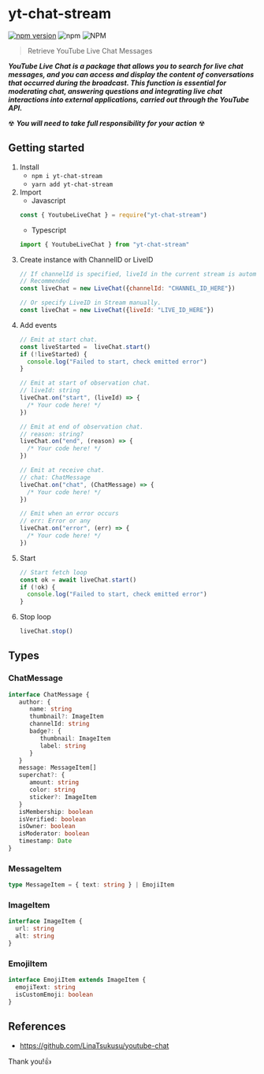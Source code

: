 # yt-chat-stream
[![npm version](https://badge.fury.io/js/yt-chat-stream.svg)](https://badge.fury.io/js/yt-chat-stream)
![npm](https://img.shields.io/npm/dt/yt-chat-stream)
![NPM](https://img.shields.io/npm/l/yt-chat-stream)

> Retrieve YouTube Live Chat Messages

***YouTube Live Chat is a package that allows you to search for live chat messages, and you can access and display the content of conversations that occurred during the broadcast.
This function is essential for moderating chat, answering questions and integrating live chat interactions into external applications, carried out through the YouTube API.***

☢ ***You will need to take full responsibility for your action*** ☢

## Getting started
1. Install
    - `npm i yt-chat-stream`
    - `yarn add yt-chat-stream`
2. Import
    - Javascript
    ```javascript
    const { YoutubeLiveChat } = require("yt-chat-stream")
    ```
    - Typescript
    ```typescript
    import { YoutubeLiveChat } from "yt-chat-stream"
    ```
3. Create instance with ChannelID or LiveID
    ```javascript
    // If channelId is specified, liveId in the current stream is automatically acquired.
    // Recommended
    const liveChat = new LiveChat({channelId: "CHANNEL_ID_HERE"})
    
    // Or specify LiveID in Stream manually.
    const liveChat = new LiveChat({liveId: "LIVE_ID_HERE"})
    ```
4. Add events
    ```typescript
    // Emit at start chat.
    const liveStarted =  liveChat.start()
    if (!liveStarted) {
      console.log("Failed to start, check emitted error")
    }

    // Emit at start of observation chat.
    // liveId: string
    liveChat.on("start", (liveId) => {
      /* Your code here! */
    })
   
    // Emit at end of observation chat.
    // reason: string?
    liveChat.on("end", (reason) => {
      /* Your code here! */
    })
    
    // Emit at receive chat.
    // chat: ChatMessage
    liveChat.on("chat", (ChatMessage) => {
      /* Your code here! */
    })
    
    // Emit when an error occurs
    // err: Error or any
    liveChat.on("error", (err) => {
      /* Your code here! */
    })
    ```
5. Start
    ```typescript
    // Start fetch loop
    const ok = await liveChat.start()
    if (!ok) {
      console.log("Failed to start, check emitted error")
    }
    ```
6. Stop loop
   ```typescript
   liveChat.stop()
   ```

## Types
### ChatMessage
```typescript
interface ChatMessage {
   author: {
      name: string
      thumbnail?: ImageItem
      channelId: string
      badge?: {
         thumbnail: ImageItem
         label: string
      }
   }
   message: MessageItem[]
   superchat?: {
      amount: string
      color: string
      sticker?: ImageItem
   }
   isMembership: boolean
   isVerified: boolean
   isOwner: boolean
   isModerator: boolean
   timestamp: Date
}
```

### MessageItem

```typescript
type MessageItem = { text: string } | EmojiItem
```

### ImageItem
```typescript
interface ImageItem {
  url: string
  alt: string
}
```

### EmojiItem
```typescript
interface EmojiItem extends ImageItem {
  emojiText: string
  isCustomEmoji: boolean
}
```

## References
- https://github.com/LinaTsukusu/youtube-chat

Thank you!👍
